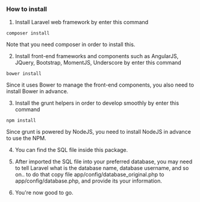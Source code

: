 ### How to install
1. Install Laravel web framework by enter this command
```
composer install
```
Note that you need composer in order to install this.

2. Install front-end frameworks and components such as AngularJS, JQuery, Bootstrap, MomentJS, Underscore by enter this command
```
bower install
```
Since it uses Bower to manage the front-end components, you also need to install Bower in advance.

3. Install the grunt helpers in order to develop smoothly by enter this command
```
npm install
```
Since grunt is powered by NodeJS, you need to install NodeJS in advance to use the NPM.

4. You can find the SQL file inside this package.

5. After imported the SQL file into your preferred database, you may need to
tell Laravel what is the database name, database username, and so on.. to do that copy file app/config/database_original.php to app/config/database.php, and provide its your information.

6. You're now good to go.
